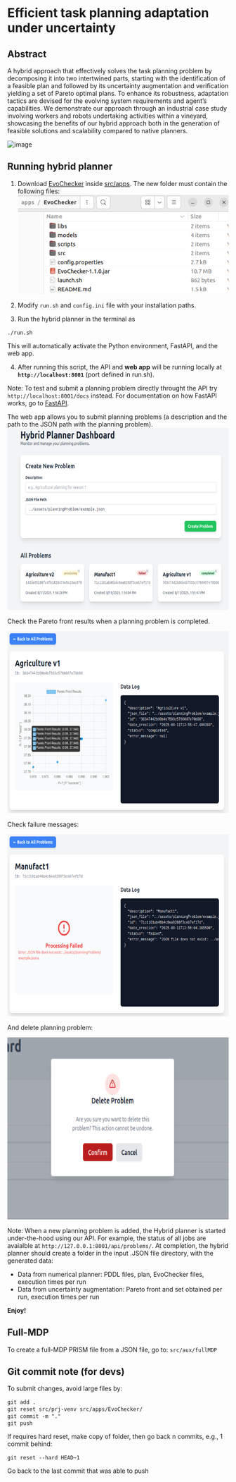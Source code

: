# Efficient task planning adaptation under uncertainty

## Abstract

A hybrid approach that effectively solves the task planning problem by decomposing it into two intertwined parts, starting with the identification of a feasible plan and followed by its uncertainty augmentation and verification yielding a set of Pareto optimal plans. To enhance its robustness, adaptation tactics are devised for the evolving system requirements and agent’s capabilities. We demonstrate our approach through an industrial case study involving workers and robots undertaking activities within a vineyard, showcasing the benefits of our hybrid approach both in the generation of feasible solutions and scalability compared to native planners.

![image](https://github.com/user-attachments/assets/a1ac9011-b261-4b4b-8350-0241fd0ffc89)



## Running hybrid planner

1) Download [EvoChecker](https://github.com/gerasimou/EvoChecker/tree/evoCheckerJar) inside [src/apps](https://github.com/Gricel-lee/EfficientPlanAdaptation/tree/main/src/apps). The new folder must contain the following files:
![image](https://github.com/Gricel-lee/EfficientPlanAdaptation/blob/multiplePlans/assets/images/dirFiles.png)

2) Modify ```run.sh``` and ```config.ini``` file with your installation paths.

3) Run the hybrid planner in the terminal as
```
./run.sh
```
This will automatically activate the Python environment, FastAPI, and the web app.

4) After running this script, the API and **web app** will be running locally at **```http://localhost:8001```** (port defined in run.sh).

Note: To test and submit a planning problem directly throught the API try ```http://localhost:8001/docs``` instead. For documentation on how FastAPI works, go to [FastAPI](https://fastapi.tiangolo.com/tutorial/first-steps/#interactive-api-docs).


The web app allows you to submit planning problems (a description and the path to the JSON path with the planning problem). 
<img width="585" height="413" alt="image" src="https://github.com/Gricel-lee/EfficientPlanAdaptation/blob/multiplePlans/assets/images/dashboard.png"/>

Check the Pareto front results when a planning problem is completed.

<img width="585" height="413" alt="image" src="https://github.com/Gricel-lee/EfficientPlanAdaptation/blob/multiplePlans/assets/images/dashboard-completed.png"/>

Check failure messages:

<img width="585" height="413" alt="image" src="https://github.com/Gricel-lee/EfficientPlanAdaptation/blob/multiplePlans/assets/images/dashboard-failed.png"/>

And delete planning problem:

<img width="585" height="413" alt="image" src="https://github.com/Gricel-lee/EfficientPlanAdaptation/blob/multiplePlans/assets/images/dashboard-delete.png"/>


Note: When a new planning problem is added, the Hybrid planner is started under-the-hood using our API. For example, the status of all jobs are avaialble at ```http://127.0.0.1:8001/api/problems/```.
 At completion, the hybrid planner should create a folder in the input .JSON file directory, with the generated data:
- Data from numerical planner: PDDL files, plan, EvoChecker files, execution times per run
- Data from uncertainty augmentation: Pareto front and set obtained per run, execution times per run


**Enjoy!**


## Full-MDP
To create a full-MDP PRISM file from a JSON file, go to:
```src/aux/fullMDP```


## Git commit note (for devs)
To submit changes, avoid large files by:
```
git add .
git reset src/prj-venv src/apps/EvoChecker/
git commit -m "."
git push
```

If requires hard reset, make copy of folder, then go back n commits, e.g., 1 commit behind:
```
git reset --hard HEAD~1
```
Go back to the last commit that was able to push
